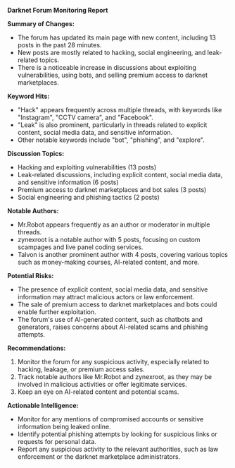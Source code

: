 **Darknet Forum Monitoring Report**

**Summary of Changes:**

* The forum has updated its main page with new content, including 13 posts in the past 28 minutes.
* New posts are mostly related to hacking, social engineering, and leak-related topics.
* There is a noticeable increase in discussions about exploiting vulnerabilities, using bots, and selling premium access to darknet marketplaces.

**Keyword Hits:**

* "Hack" appears frequently across multiple threads, with keywords like "Instagram", "CCTV camera", and "Facebook".
* "Leak" is also prominent, particularly in threads related to explicit content, social media data, and sensitive information.
* Other notable keywords include "bot", "phishing", and "explore".

**Discussion Topics:**

* Hacking and exploiting vulnerabilities (13 posts)
* Leak-related discussions, including explicit content, social media data, and sensitive information (6 posts)
* Premium access to darknet marketplaces and bot sales (3 posts)
* Social engineering and phishing tactics (2 posts)

**Notable Authors:**

* Mr.Robot appears frequently as an author or moderator in multiple threads.
* zynexroot is a notable author with 5 posts, focusing on custom scampages and live panel coding services.
* Talvon is another prominent author with 4 posts, covering various topics such as money-making courses, AI-related content, and more.

**Potential Risks:**

* The presence of explicit content, social media data, and sensitive information may attract malicious actors or law enforcement.
* The sale of premium access to darknet marketplaces and bots could enable further exploitation.
* The forum's use of AI-generated content, such as chatbots and generators, raises concerns about AI-related scams and phishing attempts.

**Recommendations:**

1. Monitor the forum for any suspicious activity, especially related to hacking, leakage, or premium access sales.
2. Track notable authors like Mr.Robot and zynexroot, as they may be involved in malicious activities or offer legitimate services.
3. Keep an eye on AI-related content and potential scams.

**Actionable Intelligence:**

* Monitor for any mentions of compromised accounts or sensitive information being leaked online.
* Identify potential phishing attempts by looking for suspicious links or requests for personal data.
* Report any suspicious activity to the relevant authorities, such as law enforcement or the darknet marketplace administrators.